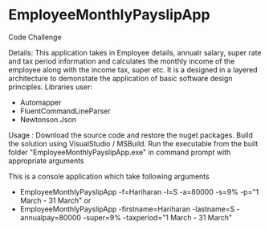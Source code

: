 # EmployeeMonthlyPayslipApp
Code Challenge

Details: This application takes in Employee details, annualr salary, super rate and tax period information and 
calculates the monthly income of the employee along with the income tax, super etc. It is a designed in a layered architecture to demonstate
the application of basic software design principles.
Libraries user: 
 - Automapper
 - FluentCommandLineParser
 - Newtonson.Json

Usage : 
 Download the source code and restore the nuget packages.
 Build the solution using VisualStudio / MSBuild.
 Run the executable from the built folder "EmployeeMonthlyPayslipApp.exe" in command prompt with appropriate arguments

This is a console application which take following arguments

 - EmployeeMonthlyPayslipApp -f=Hariharan -l=S -a=80000 -s=9% -p="1 March - 31 March"
 or
 - EmployeeMonthlyPayslipApp -firstname=Hariharan -lastname=S -annualpay=80000 -super=9% -taxperiod="1 March - 31 March"
